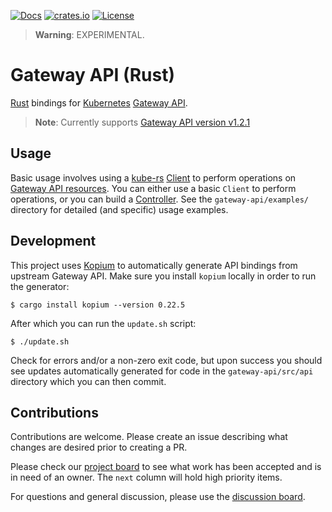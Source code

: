 [![Docs](https://img.shields.io/badge/docs-docs.rs-ff69b4.svg)](https://docs.rs/gateway-api/)
[![crates.io](https://img.shields.io/crates/v/gateway-api.svg)](https://crates.io/crates/gateway-api)
[![License](https://img.shields.io/badge/license-mit-blue.svg)](https://raw.githubusercontent.com/kube-rs/gateway-api-rs/main/LICENSE)

> **Warning**: EXPERIMENTAL.

# Gateway API (Rust)

[Rust] bindings for [Kubernetes] [Gateway API].

> **Note**: Currently supports [Gateway API version v1.2.1][gwv]

[gwv]:https://github.com/kubernetes-sigs/gateway-api/releases/tag/v1.2.1
[Rust]:https://rust-lang.org
[Kubernetes]:https://kubernetes.io/
[Gateway API]:https://gateway-api.sigs.k8s.io/

## Usage

Basic usage involves using a [kube-rs] [Client] to perform operations on
[Gateway API resources]. You can either use a basic `Client` to perform
operations, or you can build a [Controller]. See the `gateway-api/examples/`
directory for detailed (and specific) usage examples.

[kube-rs]:https://github.com/kube-rs/kube
[Gateway API resources]:https://gateway-api.sigs.k8s.io/api-types/gateway/
[Client]:https://docs.rs/kube/latest/kube/struct.Client.html
[Controller]:https://kube.rs/controllers/intro/

## Development

This project uses [Kopium] to automatically generate API bindings from upstream
Gateway API. Make sure you install `kopium` locally in order to run the
generator:

```console
$ cargo install kopium --version 0.22.5
```

After which you can run the `update.sh` script:

```console
$ ./update.sh
```

Check for errors and/or a non-zero exit code, but upon success you should see
updates automatically generated for code in the `gateway-api/src/api` directory
which you can then commit.

[Kopium]:https://github.com/kube-rs/kopium

## Contributions

Contributions are welcome. Please create an issue describing what changes are
desired prior to creating a PR.

Please check our [project board] to see what work has been accepted and is
in need of an owner. The `next` column will hold high priority items.

For questions and general discussion, please use the [discussion board].

[project board]:https://github.com/orgs/kube-rs/projects/3
[discussion board]:https://github.com/kube-rs/gateway-api-rs/discussions

